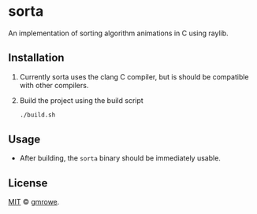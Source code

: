# sorta

An implementation of sorting algorithm animations in C using raylib.

## Installation

1. Currently sorta uses the clang C compiler, but is should be compatible with other compilers.
1. Build the project using the build script

   ```sh
   ./build.sh
   ```

## Usage

- After building, the `sorta` binary should be immediately usable.

## License

[MIT](LICENSE) © [gmrowe](https://github.com/gmrowe).
